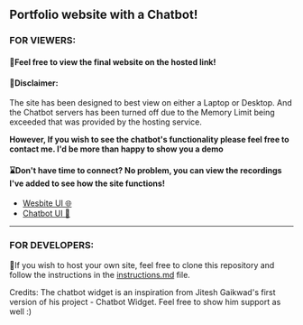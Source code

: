 ## **Portfolio website with a Chatbot!**

### FOR VIEWERS:

#### **🔗Feel free to view the final website on the hosted link!**


#### **📢Disclaimer:**

The site has been designed to best view on either a Laptop or Desktop. And the Chatbot servers has been turned off due to the Memory Limit being exceeded that was provided by the hosting service.

**However, If you wish to see the chatbot's functionality please feel free to contact me. I'd be more than happy to show you a demo**

#### **⌛Don't have time to connect? No problem, you can view the recordings I've added to see how the site functions!**
- [Wesbite UI 🌐](https://drive.google.com/file/d/174t4TTmsRQvDKpEot5VHwR3Wo8_ioB2_/view?usp=sharing)
- [Chatbot UI 🤖](https://drive.google.com/file/d/1Y_rkowiUPrWa03VWjOWr0RqSS1S0R3B1/view?usp=sharing)

------

### FOR DEVELOPERS:


🧰If you wish to host your own site, feel free to clone this repository and follow the instructions in the [instructions.md](instructions.md) file.

Credits: The chatbot widget is an inspiration from Jitesh Gaikwad's first version of his project - Chatbot Widget. Feel free to show him support as well :)